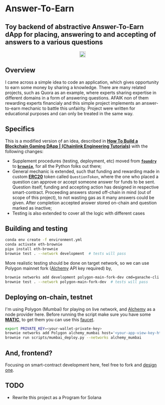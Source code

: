 # Answer-To-Earn
## Toy backend of abstractive Answer-To-Earn dApp for placing, answering to and accepting of answers to a various questions

<p align="center">
    <img src="https://img.shields.io/badge/100%25-blockchained-blueviolet" height="20">
</p>

## Overview
I came across a simple idea to code an application, which gives opportunity to earn some money by sharing a knowledge. There are many related projects, such as Quora as an example, where experts sharing expertise in different domains in a form of answering questions. AFAIK non of them rewarding experts financialy and this simple project implements an answer-to-earn mechanic to battle this unfairity. Project were written for educational purposes and can only be treated in the same way.

## Specifics
This is a modified version of an idea, described in [**How To Build a Blockchain Gaming DApp | (Chainlink Engineering Tutorials)**](https://www.youtube.com/watch?v=niqxn57vx9k) with the following changes:
- Supplement procedures (testing, deployment, etc) moved from [**`foundry`**](https://github.com/foundry-rs/foundry) to [**`brownie`**](https://github.com/eth-brownie/brownie), for all the Python folks out there;
- General mechanic is extended, such that funding and rewarding made in custom [**ERC20**](https://github.com/OpenZeppelin/openzeppelin-contracts/blob/master/contracts/token/ERC20/ERC20.sol) token called `QuestionToken`, where the one who placed a question can approve or accept someone answer for funds to be sent. Question itself, funding and accepting action has designed in respective smart-contract. Proceeding answers stored off-chain in mind (out of scope of this project), to not wasting gas as it many answers could be given. After completion accepted answer stored on-chain and question marked as inactive;
- Testing is also extended to cover all the logic with different cases

## Building and testing
```bash
conda env create -f environment.yml
conda activate eth-brownie
pipx install eth-brownie
brownie test . --network development  # tests will pass
```

More realistic testing should be done on target network, so we can use Polygon mainnet fork ([Alchemy](https://www.alchemy.com) API key required) by,
```bash
brownie networks add development polygon-main-fork-dev cmd=ganache-cli host=http://127.0.0.1 chain_id=137 fork='https://polygon-mainnet.g.alchemy.com/v2/<your-alchemy-api-key>' accounts=10 mnemonic=brownie port=8545
brownie test . --network polygon-main-fork-dev  # tests will pass
```

## Deploying on-chain, testnet
I'm using Polygon (Mumbai) for playing on live network, and [Alchemy](https://www.alchemy.com) as a node provider here. Before running the script make sure you have some [**MATIC**](https://coinmarketcap.com/ru/currencies/polygon/), to get them you can use this [faucet](https://mumbaifaucet.com/).

```bash
export PRIVATE_KEY=<your-wallet-private-key>
brownie networks add Polygon alchemy_mumbai host='<your-app-view-key-https>' name='Mumbai (Alchemy)' chainid=80001 explorer='<mumbai-explorer-address>'
brownie run scripts/mumbai_deploy.py --networks alchemy_mumbai
```

## And, frontend?
Focusing on smart-contract development here, feel free to fork and [design one](https://youtu.be/niqxn57vx9k?t=3393).

## TODO
- Rewrite this project as a Program for Solana
